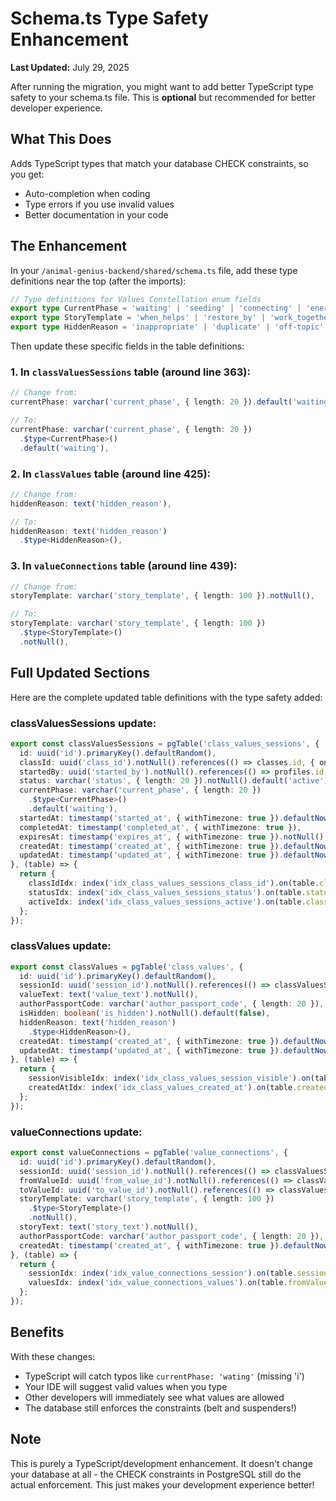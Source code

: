 # Schema.ts Type Safety Enhancement

**Last Updated:** July 29, 2025

After running the migration, you might want to add better TypeScript type safety to your schema.ts file. This is **optional** but recommended for better developer experience.

## What This Does

Adds TypeScript types that match your database CHECK constraints, so you get:
- Auto-completion when coding
- Type errors if you use invalid values
- Better documentation in your code

## The Enhancement

In your `/animal-genius-backend/shared/schema.ts` file, add these type definitions near the top (after the imports):

```typescript
// Type definitions for Values Constellation enum fields
export type CurrentPhase = 'waiting' | 'seeding' | 'connecting' | 'energizing' | 'completed';
export type StoryTemplate = 'when_helps' | 'restore_by' | 'work_together' | 'prevents_by' | 'leads_to';
export type HiddenReason = 'inappropriate' | 'duplicate' | 'off-topic' | 'other';
```

Then update these specific fields in the table definitions:

### 1. In `classValuesSessions` table (around line 363):
```typescript
// Change from:
currentPhase: varchar('current_phase', { length: 20 }).default('waiting'),

// To:
currentPhase: varchar('current_phase', { length: 20 })
  .$type<CurrentPhase>()
  .default('waiting'),
```

### 2. In `classValues` table (around line 425):
```typescript
// Change from:
hiddenReason: text('hidden_reason'),

// To:
hiddenReason: text('hidden_reason')
  .$type<HiddenReason>(),
```

### 3. In `valueConnections` table (around line 439):
```typescript
// Change from:
storyTemplate: varchar('story_template', { length: 100 }).notNull(),

// To:
storyTemplate: varchar('story_template', { length: 100 })
  .$type<StoryTemplate>()
  .notNull(),
```

## Full Updated Sections

Here are the complete updated table definitions with the type safety added:

### classValuesSessions update:
```typescript
export const classValuesSessions = pgTable('class_values_sessions', {
  id: uuid('id').primaryKey().defaultRandom(),
  classId: uuid('class_id').notNull().references(() => classes.id, { onDelete: 'cascade' }),
  startedBy: uuid('started_by').notNull().references(() => profiles.id, { onDelete: 'restrict' }),
  status: varchar('status', { length: 20 }).notNull().default('active'),
  currentPhase: varchar('current_phase', { length: 20 })
    .$type<CurrentPhase>()
    .default('waiting'),
  startedAt: timestamp('started_at', { withTimezone: true }).defaultNow(),
  completedAt: timestamp('completed_at', { withTimezone: true }),
  expiresAt: timestamp('expires_at', { withTimezone: true }).notNull(),
  createdAt: timestamp('created_at', { withTimezone: true }).defaultNow(),
  updatedAt: timestamp('updated_at', { withTimezone: true }).defaultNow(),
}, (table) => {
  return {
    classIdIdx: index('idx_class_values_sessions_class_id').on(table.classId),
    statusIdx: index('idx_class_values_sessions_status').on(table.status),
    activeIdx: index('idx_class_values_sessions_active').on(table.classId, table.status).where(sql`status = 'active'`),
  };
});
```

### classValues update:
```typescript
export const classValues = pgTable('class_values', {
  id: uuid('id').primaryKey().defaultRandom(),
  sessionId: uuid('session_id').notNull().references(() => classValuesSessions.id, { onDelete: 'cascade' }),
  valueText: text('value_text').notNull(),
  authorPassportCode: varchar('author_passport_code', { length: 20 }),
  isHidden: boolean('is_hidden').notNull().default(false),
  hiddenReason: text('hidden_reason')
    .$type<HiddenReason>(),
  createdAt: timestamp('created_at', { withTimezone: true }).defaultNow(),
  updatedAt: timestamp('updated_at', { withTimezone: true }).defaultNow(),
}, (table) => {
  return {
    sessionVisibleIdx: index('idx_class_values_session_visible').on(table.sessionId).where(sql`is_hidden = false`),
    createdAtIdx: index('idx_class_values_created_at').on(table.createdAt),
  };
});
```

### valueConnections update:
```typescript
export const valueConnections = pgTable('value_connections', {
  id: uuid('id').primaryKey().defaultRandom(),
  sessionId: uuid('session_id').notNull().references(() => classValuesSessions.id, { onDelete: 'cascade' }),
  fromValueId: uuid('from_value_id').notNull().references(() => classValues.id, { onDelete: 'cascade' }),
  toValueId: uuid('to_value_id').notNull().references(() => classValues.id, { onDelete: 'cascade' }),
  storyTemplate: varchar('story_template', { length: 100 })
    .$type<StoryTemplate>()
    .notNull(),
  storyText: text('story_text').notNull(),
  authorPassportCode: varchar('author_passport_code', { length: 20 }),
  createdAt: timestamp('created_at', { withTimezone: true }).defaultNow(),
}, (table) => {
  return {
    sessionIdx: index('idx_value_connections_session').on(table.sessionId),
    valuesIdx: index('idx_value_connections_values').on(table.fromValueId, table.toValueId),
  };
});
```

## Benefits

With these changes:
- TypeScript will catch typos like `currentPhase: 'wating'` (missing 'i')
- Your IDE will suggest valid values when you type
- Other developers will immediately see what values are allowed
- The database still enforces the constraints (belt and suspenders!)

## Note

This is purely a TypeScript/development enhancement. It doesn't change your database at all - the CHECK constraints in PostgreSQL still do the actual enforcement. This just makes your development experience better!
